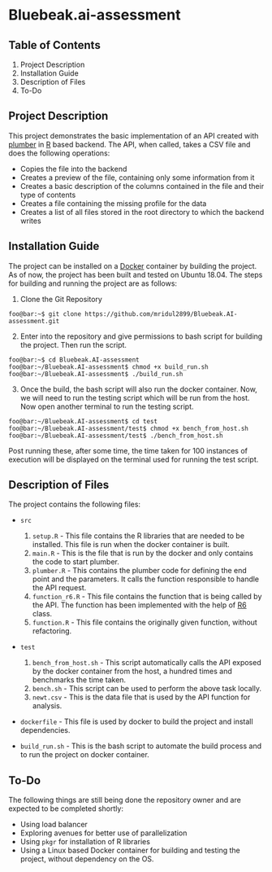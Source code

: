# Bluebeak.ai-assessment

## Table of Contents
1. Project Description
2. Installation Guide
3. Description of Files
4. To-Do

## Project Description
This project demonstrates the basic implementation of an API created with [plumber](https://www.rplumber.io/) in [R](https://www.r-project.org/) based backend. The API, when called, takes a CSV file and does the following operations:
- Copies the file into the backend
- Creates a preview of the file, containing only some information from it
- Creates a basic description of the columns contained in the file and their type of contents
- Creates a file containing the missing profile for the data
- Creates a list of all files stored in the root directory to which the backend writes

## Installation Guide
The project can be installed on a [Docker](https://www.docker.com/) container by building the project. As of now, the project has been built and tested on Ubuntu 18.04.
The steps for building and running the project are as follows:
1. Clone the Git Repository
```console
foo@bar:~$ git clone https://github.com/mridul2899/Bluebeak.AI-assessment.git
```
2. Enter into the repository and give permissions to bash script for building the project. Then run the script.
```console
foo@bar:~$ cd Bluebeak.AI-assessment
foo@bar:~/Bluebeak.AI-assessment$ chmod +x build_run.sh
foo@bar:~/Bluebeak.AI-assessment$ ./build_run.sh
```
3. Once the build, the bash script will also run the docker container. Now, we will need to run the testing script which will be run from the host. Now open another terminal to run the testing script.
```console
foo@bar:~/Bluebeak.AI-assessment$ cd test
foo@bar:~/Bluebeak.AI-assessment/test$ chmod +x bench_from_host.sh
foo@bar:~/Bluebeak.AI-assessment/test$ ./bench_from_host.sh
```

Post running these, after some time, the time taken for 100 instances of execution will be displayed on the terminal used for running the test script.

## Description of Files
The project contains the following files:
- `src`
  1. `setup.R` - This file contains the R libraries that are needed to be installed. This file is run when the docker container is built.
  2. `main.R` - This is the file that is run by the docker and only contains the code to start plumber.
  3. `plumber.R` - This contains the plumber code for defining the end point and the parameters. It calls the function responsible to handle the API request.
  4. `function_r6.R` - This file contains the function that is being called by the API. The function has been implemented with the help of [R6](https://r6.r-lib.org/articles/Introduction.html) class.
  5. `function.R` - This file contains the originally given function, without refactoring.

- `test`
  1. `bench_from_host.sh` - This script automatically calls the API exposed by the docker container from the host, a hundred times and benchmarks the time taken.
  2. `bench.sh` - This script can be used to perform the above task locally.
  3. `newt.csv` - This is the data file that is used by the API function for analysis.

- `dockerfile` - This file is used by docker to build the project and install dependencies.
- `build_run.sh` - This is the bash script to automate the build process and to run the project on docker container.

## To-Do
The following things are still being done the repository owner and are expected to be completed shortly:
- Using load balancer
- Exploring avenues for better use of parallelization
- Using `pkgr` for installation of R libraries
- Using a Linux based Docker container for building and testing the project, without dependency on the OS.
